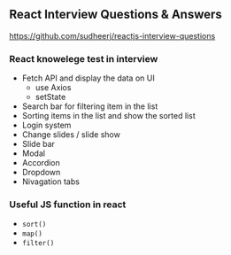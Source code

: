 ## React Interview Questions & Answers

https://github.com/sudheerj/reactjs-interview-questions

### React knowelege test in interview
- Fetch API and display the data on UI
  - use Axios
  - setState
- Search bar for filtering item in the list 
- Sorting items in the list and show the sorted list 
- Login system
- Change slides / slide show 
- Slide bar
- Modal
- Accordion
- Dropdown
- Nivagation tabs


### Useful JS function in react
- `sort()`
- `map()`
- `filter()`
